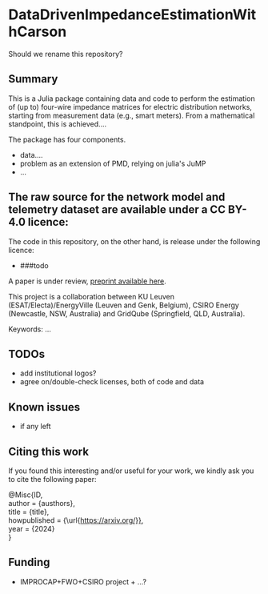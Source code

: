 # DataDrivenImpedanceEstimationWithCarson
Should we rename this repository?



## Summary
This is a Julia package containing data and code to perform the estimation of (up to) four-wire impedance matrices for electric distribution networks, starting from measurement data (e.g., smart meters).
From a mathematical standpoint, this is achieved....

The package has four components.
- data....
- problem as an extension of PMD, relying on julia's JuMP
- ...

The raw source for the network model and telemetry dataset are available under a CC BY-4.0 licence:
- 

The code in this repository, on the other hand, is release under the following licence:
- ###todo

A paper is under review, [preprint available here](https://arxiv.org/abs/2311.11997).

This project is a collaboration between KU Leuven (ESAT/Electa)/EnergyVille (Leuven and Genk, Belgium), CSIRO Energy (Newcastle, NSW, Australia) and GridQube (Springfield, QLD, Australia).

Keywords: ...

## TODOs
- add institutional logos?
- agree on/double-check licenses, both of code and data

## Known issues
- if any left

## Citing this work
If you found this interesting and/or useful for your work, we kindly ask you to cite the following paper:

@Misc{ID, <br />
author = {austhors}, <br />
title = {title}, <br />
howpublished = {\url{https://arxiv.org/}}, <br />
year = {2024} <br />
}

## Funding
- IMPROCAP+FWO+CSIRO project + ...?
